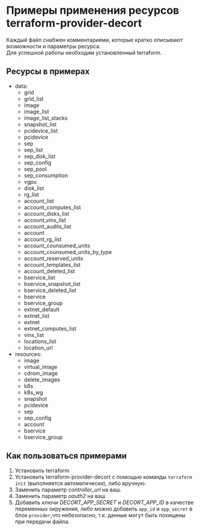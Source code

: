 # Примеры применения ресурсов terraform-provider-decort
Каждый файл снабжен комментариями, которые кратко описывают возможности и параметры ресурса.  
Для успешной работы необходим установленный terraform.
## Ресурсы в примерах
- data:
  - grid
  - grid_list
  - image
  - image_list
  - image_list_stacks
  - snapshot_list
  - pcidevice_list
  - pcidevice
  - sep
  - sep_list
  - sep_disk_list
  - sep_config
  - sep_pool
  - sep_consumption
  - vgpu
  - disk_list
  - rg_list
  - account_list
  - account_computes_list
  - account_disks_list
  - account_vins_list
  - account_audits_list
  - account
  - account_rg_list
  - account_counsumed_units
  - account_counsumed_units_by_type
  - account_reserved_units
  - account_templates_list
  - account_deleted_list
  - bservice_list
  - bservice_snapshot_list
  - bservice_deleted_list
  - bservice
  - bservice_group
  - extnet_default
  - extnet_list
  - extnet
  - extnet_computes_list
  - vins_list
  - locations_list
  - location_url
- resources:
  - image
  - virtual_image
  - cdrom_image
  - delete_images
  - k8s
  - k8s_wg
  - snapshot
  - pcidevice
  - sep
  - sep_config
  - account
  - bservice
  - bservice_group

## Как пользоваться примерами
1. Установить terraform
2. Установить terraform-provider-decort с помощью команды `terraform init` (выполняется автоматически), либо вручную.
3. Заменить параметр *controller_url* на ваш.
4. Заменить параметр *oauth2* на ваш.
5. Добавить ключи 
*DECORT_APP_SECRET* и *DECORT_APP_ID* 
в качестве переменных окружения, либо 
можно добавить `app_id` и `app_secret` 
в блок `provider`,что небезопасно, т.к. данные
могут быть похищены при передачи файла.
